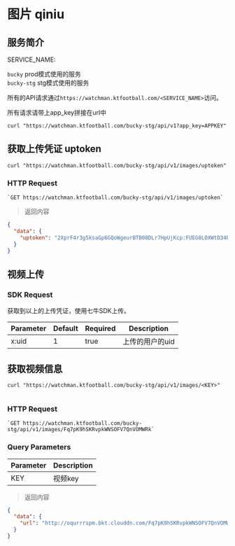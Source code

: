 # 图片 qiniu

## 服务简介

SERVICE_NAME:  

`bucky` prod模式使用的服务  
`bucky-stg` stg模式使用的服务  

所有的API请求通过`https://watchman.ktfootball.com/<SERVICE_NAME>`访问。

<aside class="success">
所有请求请带上app_key拼接在url中
</aside>

```shell
curl "https://watchman.ktfootball.com/bucky-stg/api/v1?app_key=APPKEY"
```

## 获取上传凭证 uptoken

```shell
curl "https://watchman.ktfootball.com/bucky-stg/api/v1/images/uptoken"
```

### HTTP Request

	`GET https://watchman.ktfootball.com/bucky-stg/api/v1/images/uptoken`

> 返回内容

```json
{
  "data": {
    "uptoken": "2XprF4r3g5ksaGp6GQoWgeurBTB08DLr7HpUjKcp:FUEG0LOXWtD34hkvFINjmFKbNAM=:eyJzY29wZSI6Imt0LXZpZGVvLXN0ZyIsImNhbGxiYWNrVXJsIjoiaHR0cDovL2J1Y2t5LXN0Zy5rdGZvb3RiYWxsLmNvbS9hcGkvdjEvdmlkZW9zIiwiY2FsbGJhY2tCb2R5Ijoia2V5PSQoa2V5KSZleHQ9JChleHQpJmluZm89JChhdmluZm8pJnVpZD0kKHg6dWlkKSIsImRlYWRsaW5lIjoxNDk1NjM5ODg5fQ=="
  }
}
```

## 视频上传

### SDK Request

获取到以上的上传凭证，使用七牛SDK上传。

Parameter | Default | Required | Description
--------- | ------- | ---------| -----------
x:uid|1|true|上传的用户的uid

## 获取视频信息

```shell
curl "https://watchman.ktfootball.com/bucky-stg/api/v1/images/<KEY>"
  
```

### HTTP Request

	`GET https://watchman.ktfootball.com/bucky-stg/api/v1/images/Fq7pK9hSKRvpkWNSOFV7QnVOMWRk`

### Query Parameters
Parameter | Description
--------- | -----------
KEY|视频key

> 返回内容

```json
{
  "data": {
    "url": "http://oqurrrspm.bkt.clouddn.com/Fq7pK9hSKRvpkWNSOFV7QnVOMWRk?e=1495618095&token=2XprF4r3g5ksaGp6GQoWgeurBTB08DLr7HpUjKcp:ZOALZZf0Gh3qnnCmBPLiXaJmbgE="
  }
}
```